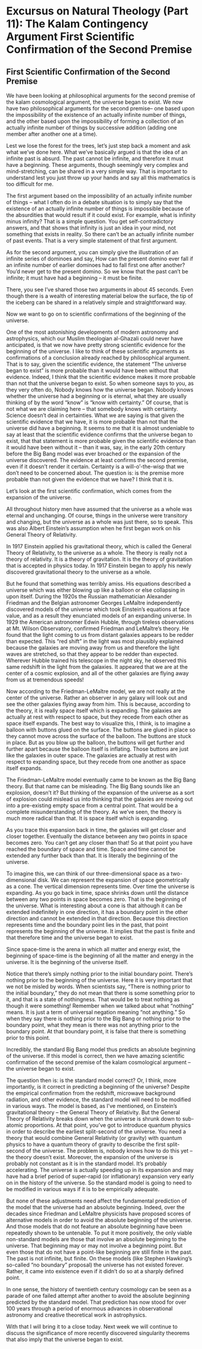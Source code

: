 # Excursus on Natural Theology (Part 11): The Kalam Contingency Argument First Scientific Confirmation of the Second Premise

## First Scientific Confirmation of the Second Premise

We have been looking at philosophical arguments for the second premise of the kalam cosmological argument, the universe began to exist. We now have two philosophical arguments for the second premise– one based upon the impossibility of the existence of an actually infinite number of things, and the other based upon the impossibility of forming a collection of an actually infinite number of things by successive addition (adding one member after another one at a time).

Lest we lose the forest for the trees, let’s just step back a moment and ask what we’ve done here. What we’ve basically argued is that the idea of an infinite past is absurd. The past cannot be infinite, and therefore it must have a beginning. These arguments, though seemingly very complex and mind-stretching, can be shared in a very simple way. That is important to understand lest you just throw up your hands and say all this mathematics is too difficult for me.

The first argument based on the impossibility of an actually infinite number of things – what I often do in a debate situation is to simply say that the existence of an actually infinite number of things is impossible because of the absurdities that would result if it could exist. For example, what is infinity minus infinity? That is a simple question. You get self-contradictory answers, and that shows that infinity is just an idea in your mind, not something that exists in reality. So there can’t be an actually infinite number of past events. That is a very simple statement of that first argument.

As for the second argument, you can simply give the illustration of an infinite series of dominoes and say, How can the present domino ever fall if an infinite number of earlier dominoes had to fall first one after another? You’d never get to the present domino. So we know that the past can’t be infinite; it must have had a beginning – it must be finite.

There, you see I’ve shared those two arguments in about 45 seconds. Even though there is a wealth of interesting material below the surface, the tip of the iceberg can be shared in a relatively simple and straightforward way.

Now we want to go on to scientific confirmations of the beginning of the universe.

One of the most astonishing developments of modern astronomy and astrophysics, which our Muslim theologian al-Ghazali could never have anticipated, is that we now have pretty strong scientific evidence for the beginning of the universe. I like to think of these scientific arguments as confirmations of a conclusion already reached by philosophical argument. That is to say, given the scientific evidence, the statement “The universe began to exist” is more probable than it would have been without that evidence. Indeed, I think that the scientific evidence makes it more probable than not that the universe began to exist. So when someone says to you, as they very often do, Nobody knows how the universe began. Nobody knows whether the universe had a beginning or is eternal, what they are usually thinking of by the word “know” is “know with certainty.” Of course, that is not what we are claiming here – that somebody knows with certainty. Science doesn’t deal in certainties. What we are saying is that given the scientific evidence that we have, it is more probable than not that the universe did have a beginning. It seems to me that it is almost undeniable to say at least that the scientific evidence confirms that the universe began to exist, that that statement is more probable given the scientific evidence than it would have been without it – than it was, say, in the early 20th century before the Big Bang model was ever broached or the expansion of the universe discovered. The evidence at least confirms the second premise, even if it doesn’t render it certain. Certainty is a will-o’-the-wisp that we don’t need to be concerned about. The question is: is the premise more probable than not given the evidence that we have? I think that it is.

Let’s look at the first scientific confirmation, which comes from the expansion of the universe.

All throughout history men have assumed that the universe as a whole was eternal and unchanging. Of course, things in the universe were transitory and changing, but the universe as a whole was just there, so to speak. This was also Albert Einstein’s assumption when he first began work on his General Theory of Relativity.

In 1917 Einstein applied his gravitational theory, which is called the General Theory of Relativity, to the universe as a whole. The theory is really not a theory of relativity. It is a theory of gravitation. It is the theory of gravitation that is accepted in physics today. In 1917 Einstein began to apply his newly discovered gravitational theory to the universe as a whole.

But he found that something was terribly amiss. His equations described a universe which was either blowing up like a balloon or else collapsing in upon itself. During the 1920s the Russian mathematician Alexander Friedman and the Belgian astronomer Georges LeMaître independently discovered models of the universe which took Einstein’s equations at face value, and as a result they enunciated models of an expanding universe. In 1929 the American astronomer Edwin Hubble, through tireless observations at Mt. Wilson Observatory, confirmed Friedman and LeMaître’s theory. He found that the light coming to us from distant galaxies appears to be redder than expected. This “red shift” in the light was most plausibly explained because the galaxies are moving away from us and therefore the light waves are stretched, so that they appear to be redder than expected. Wherever Hubble trained his telescope in the night sky, he observed this same redshift in the light from the galaxies. It appeared that we are at the center of a cosmic explosion, and all of the other galaxies are flying away from us at tremendous speeds!

Now according to the Friedman-LeMaître model, we are not really at the center of the universe. Rather an observer in any galaxy will look out and see the other galaxies flying away from him. This is because, according to the theory, it is really space itself which is expanding. The galaxies are actually at rest with respect to space, but they recede from each other as space itself expands. The best way to visualize this, I think, is to imagine a balloon with buttons glued on the surface. The buttons are glued in place so they cannot move across the surface of the balloon. The buttons are stuck in place. But as you blow up the balloon, the buttons will get further and further apart because the balloon itself is inflating. Those buttons are just like the galaxies in outer space. The galaxies are actually at rest with respect to expanding space, but they recede from one another as space itself expands.

The Friedman-LeMaître model eventually came to be known as the Big Bang theory. But that name can be misleading. The Big Bang sounds like an explosion, doesn’t it? But thinking of the expansion of the universe as a sort of explosion could mislead us into thinking that the galaxies are moving out into a pre-existing empty space from a central point. That would be a complete misunderstanding of the theory. As we’ve seen, the theory is much more radical than that. It is space itself which is expanding.

As you trace this expansion back in time, the galaxies will get closer and closer together. Eventually the distance between any two points in space becomes zero. You can’t get any closer than that! So at that point you have reached the boundary of space and time. Space and time cannot be extended any further back than that. It is literally the beginning of the universe.

To imagine this, we can think of our three-dimensional space as a two-dimensional disk. We can represent the expansion of space geometrically as a cone. The vertical dimension represents time. Over time the universe is expanding. As you go back in time, space shrinks down until the distance between any two points in space becomes zero. That is the beginning of the universe. What is interesting about a cone is that although it can be extended indefinitely in one direction, it has a boundary point in the other direction and cannot be extended in that direction. Because this direction represents time and the boundary point lies in the past, that point represents the beginning of the universe. It implies that the past is finite and that therefore time and the universe began to exist.

Since space-time is the arena in which all matter and energy exist, the beginning of space-time is the beginning of all the matter and energy in the universe. It is the beginning of the universe itself.

Notice that there’s simply nothing prior to the initial boundary point. There’s nothing prior to the beginning of the universe. Here it is very important that we not be misled by words. When scientists say, “There is nothing prior to the initial boundary,” they do not mean that there is some something prior to it, and that is a state of nothingness. That would be to treat nothing as though it were something! Remember when we talked about what “nothing” means. It is just a term of universal negation meaning “not anything.” So when they say there is nothing prior to the Big Bang or nothing prior to the boundary point, what they mean is there was not anything prior to the boundary point. At that boundary point, it is false that there is something prior to this point.

Incredibly, the standard Big Bang model thus predicts an absolute beginning of the universe. If this model is correct, then we have amazing scientific confirmation of the second premise of the kalam cosmological argument – the universe began to exist.

The question then is: is the standard model correct? Or, I think, more importantly, is it correct in predicting a beginning of the universe? Despite the empirical confirmation from the redshift, microwave background radiation, and other evidence, the standard model will need to be modified in various ways. The model is based, as I’ve mentioned, on Einstein’s gravitational theory – the General Theory of Relativity. But the General Theory of Relativity breaks down when the universe is shrunk down to sub-atomic proportions. At that point, you’ve got to introduce quantum physics in order to describe the earliest split-second of the universe. You need a theory that would combine General Relativity (or gravity) with quantum physics to have a quantum theory of gravity to describe the first split-second of the universe. The problem is, nobody knows how to do this yet – the theory doesn’t exist. Moreover, the expansion of the universe is probably not constant as it is in the standard model. It’s probably accelerating. The universe is actually speeding up in its expansion and may have had a brief period of super-rapid (or inflationary) expansion very early on in the history of the universe. So the standard model is going to need to be modified in various ways if it is to be empirically adequate.

But none of these adjustments need affect the fundamental prediction of the model that the universe had an absolute beginning. Indeed, over the decades since Friedman and LeMaître physicists have proposed scores of alternative models in order to avoid the absolute beginning of the universe. And those models that do not feature an absolute beginning have been repeatedly shown to be untenable. To put it more positively, the only viable non-standard models are those that involve an absolute beginning to the universe. That beginning may or may not involve a beginning point. But even those that do not have a point-like beginning are still finite in the past. The past is not infinite, but finite. On these models (like Stephen Hawking’s so-called “no boundary” proposal) the universe has not existed forever. Rather, it came into existence even if it didn’t do so at a sharply defined point.

In one sense, the history of twentieth century cosmology can be seen as a parade of one failed attempt after another to avoid the absolute beginning predicted by the standard model. That prediction has now stood for over 100 years through a period of enormous advances in observational astronomy and creative theoretical work in astrophysics.

With that I will bring it to a close today. Next week we will continue to discuss the significance of more recently discovered singularity theorems that also imply that the universe began to exist.